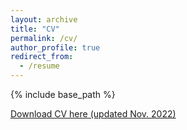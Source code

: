 ```yaml
---
layout: archive
title: "CV"
permalink: /cv/
author_profile: true
redirect_from:
  - /resume
---
```


{% include base_path %}

[Download CV here (updated Nov. 2022)](http://maxrudolph1.github.io/files/cv.pdf)

